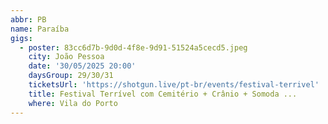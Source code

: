 ```yaml
---
abbr: PB
name: Paraíba
gigs:
  - poster: 83cc6d7b-9d0d-4f8e-9d91-51524a5cecd5.jpeg
    city: João Pessoa
    date: '30/05/2025 20:00'
    daysGroup: 29/30/31
    ticketsUrl: 'https://shotgun.live/pt-br/events/festival-terrivel'
    title: Festival Terrível com Cemitério + Crânio + Somoda ...
    where: Vila do Porto
---
```


